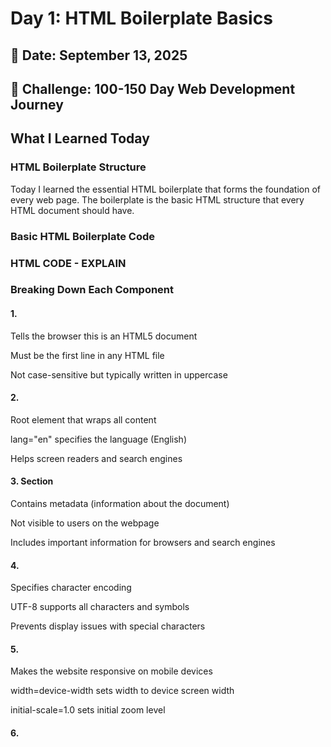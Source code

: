 # Day 1: HTML Boilerplate Basics

## 📅 Date: September 13, 2025
## 🎯 Challenge: 100-150 Day Web Development Journey

## What I Learned Today

### HTML Boilerplate Structure
Today I learned the essential HTML boilerplate that forms the foundation of every web page. The boilerplate is the basic HTML structure that every HTML document should have.

### Basic HTML Boilerplate Code

### HTML CODE - EXPLAIN
<!DOCTYPE html>
<html lang="en">
<head>
    <meta charset="UTF-8">
    <meta name="viewport" content="width=device-width, initial-scale=1.0">
    <title>Document</title>
</head>
<body>
    
</body>
</html>

### Breaking Down Each Component
#### 1. <!DOCTYPE html>

Tells the browser this is an HTML5 document

Must be the first line in any HTML file

Not case-sensitive but typically written in uppercase

#### 2. <html lang="en">

Root element that wraps all content

lang="en" specifies the language (English)

Helps screen readers and search engines

#### 3. <head> Section

Contains metadata (information about the document)

Not visible to users on the webpage

Includes important information for browsers and search engines

#### 4. <meta charset="UTF-8">

Specifies character encoding

UTF-8 supports all characters and symbols

Prevents display issues with special characters

#### 5. <meta name="viewport">

Makes the website responsive on mobile devices

width=device-width sets width to device screen width

initial-scale=1.0 sets initial zoom level

#### 6. <title>

Text that appears in browser tab

Important for SEO (Search Engine Optimization)

Should be descriptive and unique for each page

#### 7. <body>

Contains all visible content

Where all HTML elements like headings, paragraphs, images go
